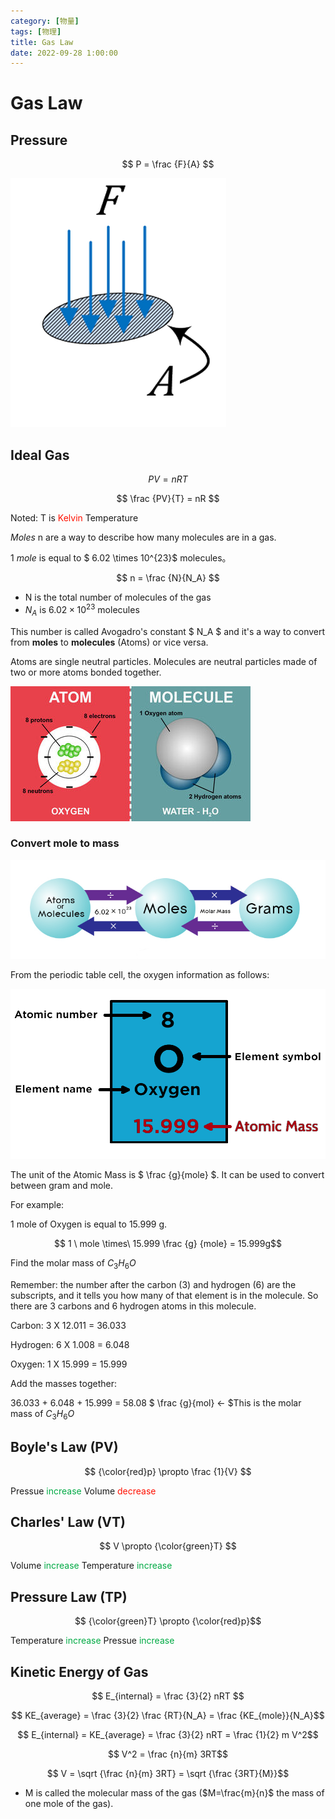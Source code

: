 ```yaml
---
category: [物量]
tags: [物理]
title: Gas Law
date: 2022-09-28 1:00:00
---
```


<style>
  table {
    width: 100%
    }
  td {
    vertical-align: center;
    text-align: center;
  }
  table.inputT{
    margin: 10px;
    width: auto;
    margin-left: auto;
    margin-right: auto;
    border: none;
  }
  input{
    text-align: center;
    padding: 0px 10px;
  }
  iframe{
    width: 100%;
    display: block;
    border-style:none;
  }
</style>

# Gas Law

## Pressure

$$ P = \frac {F}{A} $$

![Alt x](../assets/img/school/FA.png)

## Ideal Gas

$$ PV = nRT $$

$$ \frac {PV}{T} = nR $$

Noted: T is <font color="#FF1000">Kelvin</font> Temperature

*Moles* n are a way to describe how many molecules are in a gas. 

1 *mole* is equal to $ 6.02 \times 10^{23}$ molecules。 

$$ n = \frac {N}{N_A} $$

 - N is the total number of molecules of the gas
 - $N_A$ is $6.02 \times 10^{23}$ molecules

This number is called Avogadro's constant $ N_A $ and it's a way to convert from **moles** to **molecules** (Atoms) or vice versa.

Atoms are single neutral particles. Molecules are neutral particles made of two or more atoms bonded together.

![Alt x](../assets/img/school/atoms.jpg)

### Convert mole to mass

![Alt x](../assets/img/school/mole.png)

From the periodic table cell, the oxygen information as follows:

![Alt x](../assets/img/school/moleg.png)

The unit of the Atomic Mass is $ \frac {g}{mole} $. It can be used to convert between gram and mole.

For example:

1 mole of Oxygen is equal to 15.999 g.

$$ 1 \ mole \times\ 15.999 \frac {g} {mole} = 15.999g$$


Find the molar mass of $C_3H_6O$

Remember: the number after the carbon (3) and hydrogen (6) are the subscripts, and it tells you how many of that element is in the molecule. So there are 3 carbons and 6 hydrogen atoms in this molecule.

Carbon: 3 X 12.011 = 36.033

Hydrogen: 6 X 1.008 = 6.048

Oxygen: 1 X 15.999 = 15.999

Add the masses together:

36.033 + 6.048 + 15.999 = 58.08 $ \frac {g}{mol} ← $This is the molar mass of $C_3H_6O$


## Boyle's Law (PV)

$$ {\color{red}p} \propto \frac {1}{V} $$

Pressue <font color="#00AA44">increase</font> Volume <font color="#FF1000">decrease</font>

## Charles' Law (VT)

$$ V \propto {\color{green}T} $$

Volume <font color="#00AA44">increase</font>  Temperature <font color="#00AA44">increase</font>

## Pressure Law (TP)

$$ {\color{green}T}  \propto {\color{red}p}$$

Temperature <font color="#00AA44">increase</font> Pressue <font color="#00AA44">increase</font>

## Kinetic Energy of Gas

$$ E_{internal} = \frac {3}{2} nRT $$


$$ KE_{average} = \frac {3}{2} \frac {RT}{N_A} = \frac {KE_{mole}}{N_A}$$

$$ E_{internal} = KE_{average} = \frac {3}{2} nRT = \frac {1}{2} m V^2$$

$$ V^2 = \frac {n}{m} 3RT$$

$$ V = \sqrt {\frac {n}{m} 3RT} = \sqrt {\frac {3RT}{M}}$$

 - M is called the molecular mass of the gas ($M=\frac{m}{n}$ the mass of one mole of the gas). 